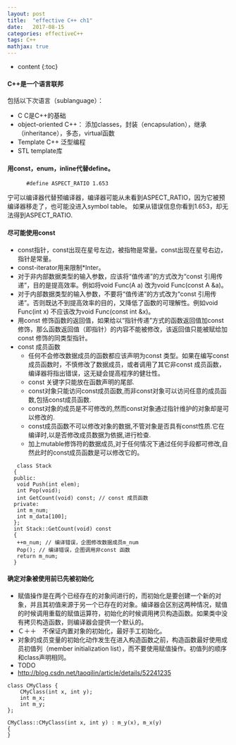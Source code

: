 ```yaml
---
layout: post
title:  "effective C++ ch1"
date:   2017-08-15
categories: effectiveC++ 
tags: C++
mathjax: true
---
```


* content
{:toc}
####  C++是一个语言联邦  
包括以下次语言（sublanguage）：   
  * C C是C++的基础  
  * object-oriented C++： 添加classes，封装（encapsulation），继承（inheritance），多态，virtual函数
  * Template C++ 泛型编程
  * STL template库
  
#### 用const，enum，inline代替define。
~~~
      #define ASPECT_RATIO 1.653  
~~~  

  宁可以编译器代替预编译器，编译器可能从未看到ASPECT_RATIO，因为它被预编译器移走了，也可能没进入symbol table。
  如果从错误信息你看到1.653，却无法得到ASPECT_RATIO.
  
#### 尽可能使用const

  * const指针，const出现在星号左边，被指物是常量。const出现在星号右边，指针是常量。
  * const-iterator用来限制*Inter。
  * 对于非内部数据类型的输入参数，应该将“值传递”的方式改为“const 引用传递”，目的是提高效率。例如将void Func(A a) 改为void Func(const A &a)。
  * 对于内部数据类型的输入参数，不要将“值传递”的方式改为“const 引用传递”。否则既达不到提高效率的目的，又降低了函数的可理解性。例如void Func(int x) 不应该改为void Func(const int &x)。
  * 用const 修饰函数的返回值，如果给以“指针传递”方式的函数返回值加const 修饰，那么函数返回值（即指针）的内容不能被修改，该返回值只能被赋给加const 修饰的同类型指针。 
  * const 成员函数  
      * 任何不会修改数据成员的函数都应该声明为const 类型。如果在编写const 成员函数时，不慎修改了数据成员，或者调用了其它非const 成员函数，编译器将指出错误，这无疑会提高程序的健壮性。
      * const 关键字只能放在函数声明的尾部.  
      * const对象只能访问const成员函数,而非const对象可以访问任意的成员函数,包括const成员函数.  
      * const对象的成员是不可修改的,然而const对象通过指针维护的对象却是可以修改的.  
      * const成员函数不可以修改对象的数据,不管对象是否具有const性质.它在编译时,以是否修改成员数据为依据,进行检查.  
      * 加上mutable修饰符的数据成员,对于任何情况下通过任何手段都可修改,自然此时的const成员函数是可以修改它的。 
  ~~~   
     class Stack  
    {  
    public:  
     void Push(int elem);  
     int Pop(void);  
     int GetCount(void) const; // const 成员函数  
    private:  
     int m_num;  
     int m_data[100];  
    };  
    int Stack::GetCount(void) const  
    {  
     ++m_num; // 编译错误，企图修改数据成员m_num  
     Pop(); // 编译错误，企图调用非const 函数  
     return m_num;  
    }  
  ~~~  
  
#### 确定对象被使用前已先被初始化
  * 赋值操作是在两个已经存在的对象间进行的，而初始化是要创建一个新的对象，并且其初值来源于另一个已存在的对象。编译器会区别这两种情况，赋值的时候调用重载的赋值运算符，初始化的时候调用拷贝构造函数。如果类中没有拷贝构造函数，则编译器会提供一个默认的。
  * Ｃ＋＋　不保证内置对象的初始化，最好手工初始化。
  * 对象的成员变量的初始化动作发生在进入构造函数之前，构造函数最好使用成员初值列（member initialization list），而不要使用赋值操作。初值列的顺序和class声明相同。
  * TODO   
  * <http://blog.csdn.net/taoqilin/article/details/52241235>    
    
~~~
class CMyClass {
    CMyClass(int x, int y);
    int m_x;
    int m_y;
};

CMyClass::CMyClass(int x, int y) : m_y(x), m_x(y)
{
}
~~~


    
 
